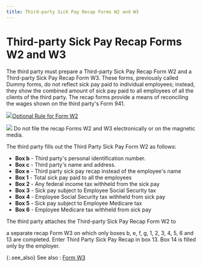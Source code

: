 ```yaml
---
title: Third-party Sick Pay Recap Forms W2 and W3
---
```


# Third-party Sick Pay Recap Forms W2 and W3


The third party must prepare a Third-party Sick Pay Recap Form W2 and  a Third-party Sick Pay Recap Form W3. These forms, previously called Dummy  forms, do not reflect sick pay paid to individual employees; instead,  they show the combined amount of sick pay paid to all employees of all  the clients of the third party. The recap forms provide a means of reconciling  the wages shown on the third party's Form 941.


![]({{site.prl_baseurl}}/img/lens.gif)[Optional Rule  for Form W2]({{site.prl_baseurl}}/misc/optional_rule_for_form_w2.html)


![]({{site.prl_baseurl}}/img/warning.gif) Do not file the recap Forms W2 and W3 electronically  or on the magnetic media.


The third party fills out the Third Party Sick Pay Form W2 as follows:

- **Box 
 b** - Third party's personal identification number.
- **Box 
 c** - Third party's name and address.
- **Box 
 e** - Third party sick pay recap instead of the employee's name
- **Box 
 1** - Total sick pay paid to all the employees
- **Box 
 2** - Any federal income tax withheld from the sick pay
- **Box 
 3** - Sick pay subject to Employee Social Security tax
- **Box 
 4** - Employee Social Security tax withheld from sick pay
- **Box 
 5** - Sick pay subject to Employee Medicare tax
- **Box 
 6** - Employee Medicare tax withheld from sick pay



The third party attaches the Third-party Sick Pay Recap Form W2 to


a separate recap Form W3 on which only boxes b, e, f, g, 1, 2, 3, 4,  5, 6 and 13 are completed. Enter Third Party Sick Pay Recap in box 13.  Box 14 is filled only by the employer.


{:.see_also}
See also
: [Form W3]({{site.prl_baseurl}}/misc/employee_form_w3_sfr.html)
